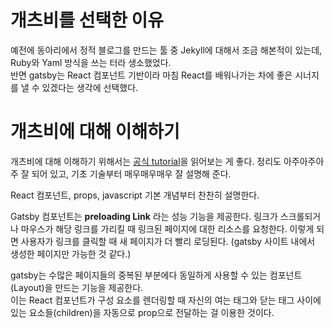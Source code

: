 # 개츠비를 선택한 이유
예전에 동아리에서 정적 블로그를 만드는 툴 중 Jekyll에 대해서 조금 해본적이 있는데, Ruby와 Yaml 방식을 쓰는 터라 생소했었다.  
반면 gatsby는 React 컴포넌트 기반이라 마침 React를 배워나가는 차에 좋은 시너지를 낼 수 있겠다는 생각에 선택했다.  

# 개츠비에 대해 이해하기
개츠비에 대해 이해하기 위해서는 [공식 tutorial](https://www.gatsbyjs.com/docs/tutorial/)을 읽어보는 게 좋다. 정리도 아주아주아주 잘 되어 있고, 기초 기술부터 매우매우매우 잘 설명해 준다.  

React 컴포넌트, props, javascript 기본 개념부터 찬찬히 설명한다.  

Gatsby 컴포넌트는 **preloading Link** 라는 성능 기능을 제공한다. 링크가 스크롤되거나 마우스가 해당 링크를 가리킬 때 링크된 페이지에 대한 리소스를 요청한다. 이렇게 되면 사용자가 링크를 클릭할 때 새 페이지가 더 빨리 로딩된다. (gatsby 사이트 내에서 생성한 페이지만 가능한 것 같다.)  

gatsby는 수많은 페이지들의 중복된 부분에다 동일하게 사용할 수 있는 컴포넌트(Layout)을 만드는 기능을 제공한다.  
이는 React 컴포넌트가 구성 요소를 렌더링할 때 자신의 여는 태그와 닫는 태그 사이에 있는 요소들(children)을 자동으로 prop으로 전달하는 걸 이용한 것이다.  



